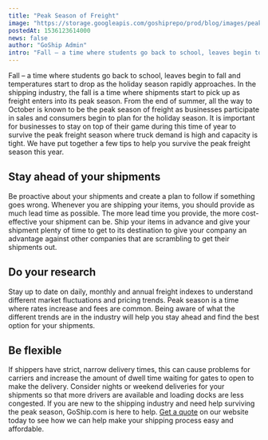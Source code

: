 ```yaml
---
title: "Peak Season of Freight"
image: "https://storage.googleapis.com/goshiprepo/prod/blog/images/peak-season-of-freight.jpg"
postedAt: 1536123614000
news: false
author: "GoShip Admin"
intro: "Fall – a time where students go back to school, leaves begin to fall and temperatures start to drop as the holiday season rapidly approaches. In the shipping industry, the fall is a time where shipments start to pick up as freight enters into its peak season. From the end of summer, all the way to October is known to be the peak season of freight as businesses participate in sales and consumers begin to plan for the holiday season. It is important for businesses to stay on top of their game during this time"
---
```

Fall – a time where students go back to school, leaves begin to fall and temperatures start to drop as the holiday season rapidly approaches. In the shipping industry, the fall is a time where shipments start to pick up as freight enters into its peak season. From the end of summer, all the way to October is known to be the peak season of freight as businesses participate in sales and consumers begin to plan for the holiday season. It is important for businesses to stay on top of their game during this time of year to survive the peak freight season where truck demand is high and capacity is tight. We have put together a few tips to help you survive the peak freight season this year.

**Stay ahead of your shipments**
--------------------------------

Be proactive about your shipments and create a plan to follow if something goes wrong. Whenever you are shipping your items, you should provide as much lead time as possible. The more lead time you provide, the more cost-effective your shipment can be. Ship your items in advance and give your shipment plenty of time to get to its destination to give your company an advantage against other companies that are scrambling to get their shipments out.

**Do your research**
--------------------

Stay up to date on daily, monthly and annual freight indexes to understand different market fluctuations and pricing trends. Peak season is a time where rates increase and fees are common. Being aware of what the different trends are in the industry will help you stay ahead and find the best option for your shipments.

**Be flexible**
---------------

If shippers have strict, narrow delivery times, this can cause problems for carriers and increase the amount of dwell time waiting for gates to open to make the delivery. Consider nights or weekend deliveries for your shipments so that more drivers are available and loading docks are less congested. If you are new to the shipping industry and need help surviving the peak season, GoShip.com is here to help. [Get a quote](https://app.goship.com/#/wizard) on our website today to see how we can help make your shipping process easy and affordable.
